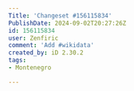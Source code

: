 ```yaml
---
Title: 'Changeset #156115834'
PublishDate: 2024-09-02T20:27:26Z
id: 156115834
user: Zenfiric
comment: 'Add #wikidata'
created_by: iD 2.30.2
tags:
- Montenegro

---
```

